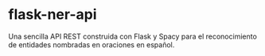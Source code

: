 # flask-ner-api
Una sencilla API REST construida con Flask y Spacy para el reconocimiento de entidades nombradas en oraciones en español. 
